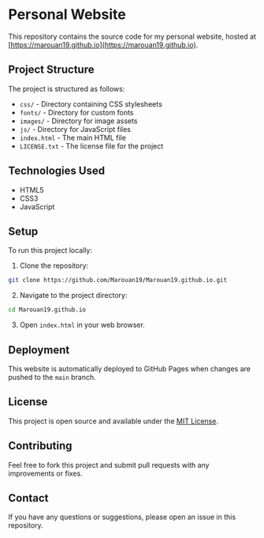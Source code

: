 # Personal Website

This repository contains the source code for my personal website, hosted at [https://marouan19.github.io](https://marouan19.github.io).

## Project Structure

The project is structured as follows:

- `css/` - Directory containing CSS stylesheets
- `fonts/` - Directory for custom fonts
- `images/` - Directory for image assets
- `js/` - Directory for JavaScript files
- `index.html` - The main HTML file
- `LICENSE.txt` - The license file for the project

## Technologies Used

- HTML5
- CSS3
- JavaScript

## Setup

To run this project locally:

1. Clone the repository:
```bash
git clone https://github.com/Marouan19/Marouan19.github.io.git
```
2. Navigate to the project directory:
```bash
cd Marouan19.github.io
```
3. Open `index.html` in your web browser.

## Deployment

This website is automatically deployed to GitHub Pages when changes are pushed to the `main` branch.

## License

This project is open source and available under the [MIT License](LICENSE.txt).

## Contributing

Feel free to fork this project and submit pull requests with any improvements or fixes.

## Contact

If you have any questions or suggestions, please open an issue in this repository.
